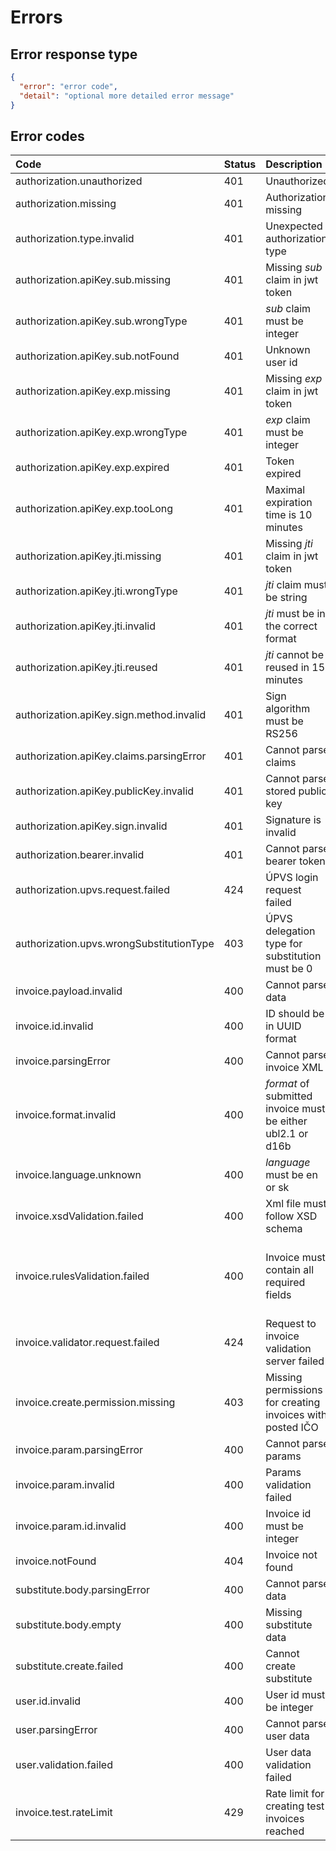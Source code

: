 # Errors

## Error response type

```json
{
  "error": "error code",
  "detail": "optional more detailed error message"
}
```

## Error codes

| Code | Status | Description | Detail |
| :--- | :----- | :---------- | :---- |
| authorization.unauthorized | 401 | Unauthorized | |
| authorization.missing | 401 | Authorization missing | |
| authorization.type.invalid | 401 | Unexpected authorization type | |
| authorization.apiKey.sub.missing | 401 | Missing *sub* claim in jwt token | |
| authorization.apiKey.sub.wrongType | 401 | *sub* claim must be integer | |
| authorization.apiKey.sub.notFound | 401 | Unknown user id | |
| authorization.apiKey.exp.missing | 401 | Missing *exp* claim in jwt token | |
| authorization.apiKey.exp.wrongType | 401 | *exp* claim must be integer | |
| authorization.apiKey.exp.expired | 401 | Token expired | |
| authorization.apiKey.exp.tooLong | 401 | Maximal expiration time is 10 minutes | |
| authorization.apiKey.jti.missing | 401 | Missing *jti* claim in jwt token | |
| authorization.apiKey.jti.wrongType | 401 | *jti* claim must be string | |
| authorization.apiKey.jti.invalid | 401 | *jti* must be in the correct format |  |
| authorization.apiKey.jti.reused | 401 | *jti* cannot be reused in 15 minutes | |
| authorization.apiKey.sign.method.invalid | 401 | Sign algorithm must be RS256 | |
| authorization.apiKey.claims.parsingError | 401 | Cannot parse claims | |
| authorization.apiKey.publicKey.invalid | 401 | Cannot parse stored public key |  |
| authorization.apiKey.sign.invalid | 401 | Signature is invalid | |
| authorization.bearer.invalid | 401 | Cannot parse bearer token | |
| authorization.upvs.request.failed | 424 | ÚPVS login request failed | |
| authorization.upvs.wrongSubstitutionType | 403 | ÚPVS delegation type for substitution must be 0 | | 
| invoice.payload.invalid | 400 | Cannot parse data | Error message |
| invoice.id.invalid | 400 | ID should be in UUID format | Error message |
| invoice.parsingError | 400 | Cannot parse invoice XML | Error message |
| invoice.format.invalid | 400 | *format* of submitted invoice must be either ubl2.1 or d16b | |
| invoice.language.unknown | 400 | *language* must be en or sk | |
| invoice.xsdValidation.failed | 400 | Xml file must follow XSD schema | Error message |
| invoice.rulesValidation.failed | 400 | Invoice must contain all required fields | All violated rules in extra field "rules" |
| invoice.validator.request.failed | 424 | Request to invoice validation server failed | |
| invoice.create.permission.missing | 403 | Missing permissions for creating invoices with posted IČO | |
| invoice.param.parsingError | 400 | Cannot parse params | Error message |
| invoice.param.invalid | 400 | Params validation failed | Error message |
| invoice.param.id.invalid | 400 | Invoice id must be integer | Error message |
| invoice.notFound | 404 | Invoice not found | |
| substitute.body.parsingError | 400 | Cannot parse data | Error message |
| substitute.body.empty | 400 | Missing substitute data | |
| substitute.create.failed | 400 | Cannot create substitute | Error message |
| user.id.invalid | 400 | User id must be integer | Error message |
| user.parsingError | 400 | Cannot parse user data | Error message |
| user.validation.failed | 400 | User data validation failed | Error message |
| invoice.test.rateLimit | 429 | Rate limit for creating test invoices reached | |
